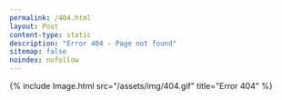 ```yaml
---
permalink: /404.html
layout: Post
content-type: static
description: "Error 404 - Page not found"
sitemap: false
noindex: nofollow
---
```


{% include Image.html src="/assets/img/404.gif" title="Error 404" %}